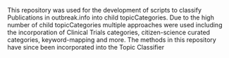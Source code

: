 This repository was used for the development of scripts to classify Publications in outbreak.info into child topicCategories.  Due to the high number of child topicCategories multiple approaches were used including the incorporation of Clinical Trials categories, citizen-science curated categories, keyword-mapping and more. The methods in this repository have since been incorporated into the Topic Classifier